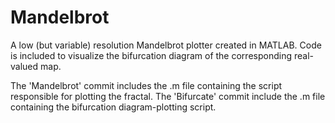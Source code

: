 # Mandelbrot

A low (but variable) resolution Mandelbrot plotter created in MATLAB.
Code is included to visualize the bifurcation diagram of the corresponding real-valued map.

The 'Mandelbrot' commit includes the .m file containing the script responsible for plotting the fractal.
The 'Bifurcate' commit include the .m file containing the bifurcation diagram-plotting script.
